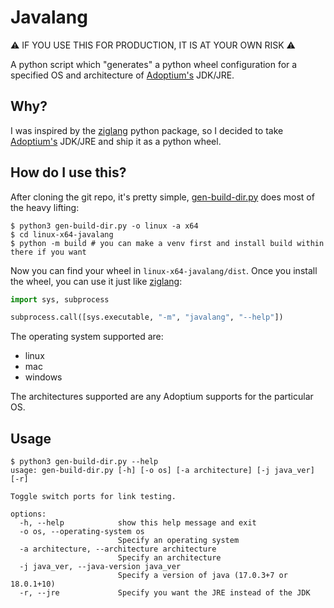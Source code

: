 # Javalang

⚠️ IF YOU USE THIS FOR PRODUCTION, IT IS AT YOUR OWN RISK ⚠️

A python script which "generates" a python wheel configuration for a specified OS and architecture of [Adoptium's](https://adoptium.net) JDK/JRE.

## Why?

I was inspired by the [ziglang](https://pypi.org/project/ziglang/) python package, so I decided to take [Adoptium's](https://adoptium.net) JDK/JRE and ship it as a python wheel.

## How do I use this?

After cloning the git repo, it's pretty simple, [gen-build-dir.py](gen-build-dir.py) does most of the heavy lifting:

```
$ python3 gen-build-dir.py -o linux -a x64
$ cd linux-x64-javalang
$ python -m build # you can make a venv first and install build within there if you want
```

Now you can find your wheel in `linux-x64-javalang/dist`. Once you install the wheel, you can use it just like [ziglang](https://pypi.org/project/ziglang/):

```python
import sys, subprocess

subprocess.call([sys.executable, "-m", "javalang", "--help"])
```

The operating system supported are:

 - linux
 - mac
 - windows

The architectures supported are any Adoptium supports for the particular OS.

## Usage

```
$ python3 gen-build-dir.py --help
usage: gen-build-dir.py [-h] [-o os] [-a architecture] [-j java_ver] [-r]

Toggle switch ports for link testing.

options:
  -h, --help            show this help message and exit
  -o os, --operating-system os
                        Specify an operating system
  -a architecture, --architecture architecture
                        Specify an architecture
  -j java_ver, --java-version java_ver
                        Specify a version of java (17.0.3+7 or 18.0.1+10)
  -r, --jre             Specify you want the JRE instead of the JDK
```
